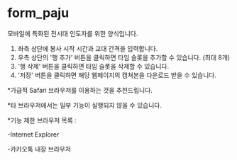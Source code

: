 # form_paju
모바일에 특화된 전시대 인도자를 위한 양식입니다.

1. 좌측 상단에 봉사 시작 시간과 교대 간격을 입력합니다.
2. 우측 상단의 '행 추가' 버튼을 클릭하면 타임 슬롯을 추가할 수 있습니다. (최대 8개)
3. '행 삭제' 버튼을 클릭하면 타임 슬롯을 삭제할 수 있습니다.
4. '저장' 버튼을 클릭하면 해당 웹페이지의 캡쳐본을 다운로드 받을 수 있습니다.


*가급적 Safari 브라우저를 이용하는 것을 추천드립니다.

*타 브라우저에서는 일부 기능이 실행되지 않을 수 있습니다.

*기능 제한 브라우저 목록 :

-Internet Explorer

-카카오톡 내장 브라우저
